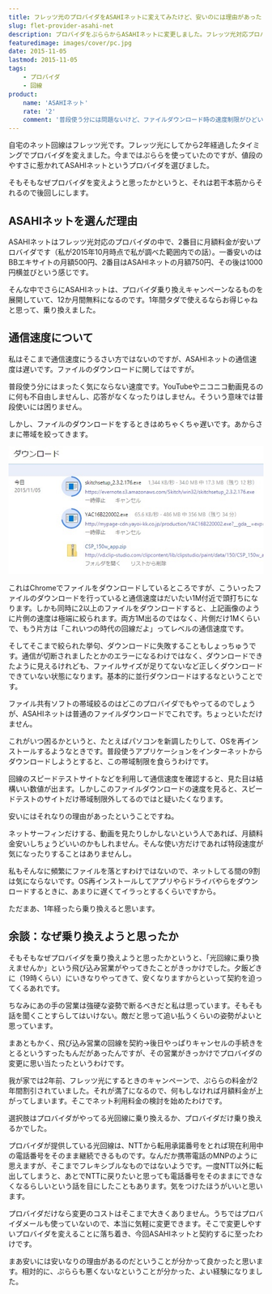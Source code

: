 ```yaml
---
title: フレッツ光のプロバイダをASAHIネットに変えてみたけど、安いのには理由があった
slug: flet-provider-asahi-net
description: プロバイダをぷららからASAHIネットに変更しました。フレッツ光対応プロバイダの中で、2番目くらいに月額料金が安いところです。しかしファイルダウンロード時の帯域制限が極端で、ずっと使い続けたいと思うようなところではありませんでした。
featuredimage: images/cover/pc.jpg
date: 2015-11-05
lastmod: 2015-11-05
tags: 
    - プロバイダ
    - 回線
product:
    name: 'ASAHIネット'
    rate: '2'
    comment: '普段使う分には問題ないけど、ファイルダウンロード時の速度制限がひどい'
---
```


自宅のネット回線はフレッツ光です。フレッツ光にしてから2年経過したタイミングでプロバイダを変えました。今まではぷららを使っていたのですが、値段のやすさに惹かれてASAHIネットというプロバイダを選びました。

そもそもなぜプロバイダを変えようと思ったかというと、それは若干本筋からそれるので後回しにします。

## ASAHIネットを選んだ理由

ASAHIネットはフレッツ光対応のプロバイダの中で、2番目に月額料金が安いプロバイダです（私が2015年10月時点で私が調べた範囲内での話）。一番安いのはBBエキサイトの月額500円、2番目はASAHIネットの月額750円、その後は1000円横並びという感じです。

そんな中でさらにASAHIネットは、プロバイダ乗り換えキャンペーンなるものを展開していて、12か月間無料になるのです。1年間タダで使えるならお得じゃねと思って、乗り換えました。

## 通信速度について

私はそこまで通信速度にうるさい方ではないのですが、ASAHIネットの通信速度は遅いです。ファイルのダウンロードに関してはですが。

普段使う分にはまったく気にならない速度です。YouTubeやニコニコ動画見るのに何も不自由しませんし、応答がなくなったりはしません。そういう意味では普段使いには困りません。

しかし、ファイルのダウンロードをするときはめちゃくちゃ遅いです。あからさまに帯域を絞ってきます。

![ASAHIネットでファイルダウンロード時の速度](ae00bed8365b314e85f085b368355ef8.jpg)

これはChromeでファイルをダウンロードしているところですが、こういったファイルのダウンロードを行っていると通信速度はだいたい1M付近で頭打ちになります。しかも同時に2以上のファイルをダウンロードすると、上記画像のように片側の速度は極端に絞られます。両方1M出るのではなく、片側だけ1Mくらいで、もう片方は「これいつの時代の回線だよ」ってレベルの通信速度です。

そしてそこまで絞られた挙句、ダウンロードに失敗することもしょっちゅうです。通信が切断されましたとかのエラーになるわけではなく、ダウンロードできたように見えるけれども、ファイルサイズが足りてないなど正しくダウンロードできていない状態になります。基本的に並行ダウンロードはするなということです。

ファイル共有ソフトの帯域絞るのはどこのプロバイダでもやってるのでしょうが、ASAHIネットは普通のファイルダウンロードでこれです。ちょっといただけません。

これがいつ困るかというと、たとえばパソコンを新調したりして、OSを再インストールするようなときです。普段使うアプリケーションをインターネットからダウンロードしようとすると、この帯域制限を食らうわけです。

回線のスピードテストサイトなどを利用して通信速度を確認すると、見た目は結構いい数値が出ます。しかしこのファイルダウンロードの速度を見ると、スピードテストのサイトだけ帯域制限外してるのではと疑いたくなります。

安いにはそれなりの理由があったということですね。

ネットサーフィンだけする、動画を見たりしかしないという人であれば、月額料金安いしちょうどいいのかもしれません。そんな使い方だけであれば特段速度が気になったりすることはありませんし。

私もそんなに頻繁にファイルを落とすわけではないので、ネットしてる間の9割は気にならないです。OS再インストールしてアプリやらドライバやらをダウンロードするときに、あまりに遅くてイラっとするくらいですから。

ただまあ、1年経ったら乗り換えると思います。

## 余談：なぜ乗り換えようと思ったか

そもそもなぜプロバイダを乗り換えようと思ったかというと、「光回線に乗り換えませんか」という飛び込み営業がやってきたことがきっかけでした。夕飯どきに（19時くらい）にいきなりやってきて、安くなりますからといって契約を迫ってくるあれです。

ちなみにあの手の営業は強硬な姿勢で断るべきだと私は思っています。そもそも話を聞くことすらしてはいけない。敵だと思って追い払うくらいの姿勢がよいと思っています。

まあともかく、飛び込み営業の回線を契約→後日やっぱりキャンセルの手続きをとるというすったもんだがあったんですが、その営業がきっかけでプロバイダの変更に思い当たったというわけです。

我が家では2年前、フレッツ光にするときのキャンペーンで、ぷららの料金が2年間割引されていました。それが満了になるので、何もしなければ月額料金が上がってしまいます。そこでネット利用料金の検討を始めたわけです。

選択肢はプロバイダがやってる光回線に乗り換えるか、プロバイダだけ乗り換えるかでした。

プロバイダが提供している光回線は、NTTから転用承諾番号をとれば現在利用中の電話番号をそのまま継続できるものです。なんだか携帯電話のMNPのように思えますが、そこまでフレキシブルなものではないようです。一度NTT以外に転出してしまうと、あとでNTTに戻りたいと思っても電話番号をそのままにできなくなるらしいという話を目にしたこともあります。気をつけたほうがいいと思います。

プロバイダだけなら変更のコストはそこまで大きくありません。うちではプロバイダメールも使っていないので、本当に気軽に変更できます。そこで変更しやすいプロバイダを変えることに落ち着き、今回ASAHIネットと契約するに至ったわけです。

まあ安いには安いなりの理由があるのだということが分かって良かったと思います。相対的に、ぷららも悪くないなということが分かった、よい経験になりました。
